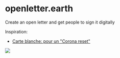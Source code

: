 # openletter.earth

Create an open letter and get people to sign it digitally

Inspiration:
- [Carte blanche: pour un "Corona reset"](https://docs.google.com/forms/d/e/1FAIpQLSfoqjsCyADoUW90FOlzO94Jz7lbVItrNhkVRzoUlTfPYLvb7Q/viewform)

![](https://d.pr/free/i/W7PDjC+)
